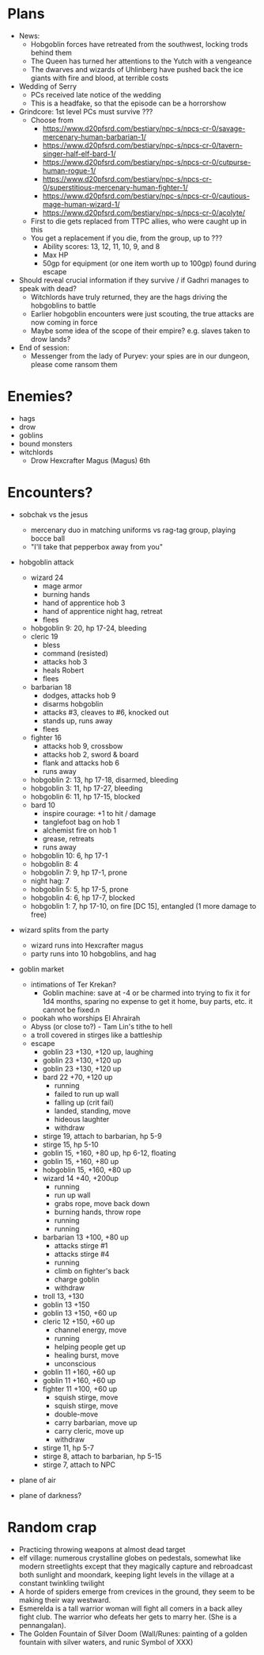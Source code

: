 # Plans
- News:
  - Hobgoblin forces have retreated from the southwest, locking trods behind them
  - The Queen has turned her attentions to the Yutch with a vengeance
  - The dwarves and wizards of Uhlinberg have pushed back the ice giants with fire and blood, at terrible costs
- Wedding of Serry
  - PCs received late notice of the wedding
  - This is a headfake, so that the episode can be a horrorshow
- Grindcore: 1st level PCs must survive ???
  - Choose from
    - https://www.d20pfsrd.com/bestiary/npc-s/npcs-cr-0/savage-mercenary-human-barbarian-1/
    - https://www.d20pfsrd.com/bestiary/npc-s/npcs-cr-0/tavern-singer-half-elf-bard-1/
    - https://www.d20pfsrd.com/bestiary/npc-s/npcs-cr-0/cutpurse-human-rogue-1/
    - https://www.d20pfsrd.com/bestiary/npc-s/npcs-cr-0/superstitious-mercenary-human-fighter-1/
    - https://www.d20pfsrd.com/bestiary/npc-s/npcs-cr-0/cautious-mage-human-wizard-1/
    - https://www.d20pfsrd.com/bestiary/npc-s/npcs-cr-0/acolyte/
  - First to die gets replaced from TTPC allies, who were caught up in this
  - You get a replacement if you die, from the group, up to ???
    - Ability scores: 13, 12, 11, 10, 9, and 8
    - Max HP
    - 50gp for equipment (or one item worth up to 100gp) found during escape
- Should reveal crucial information if they survive / if Gadhri manages to speak with dead?
  - Witchlords have truly returned, they are the hags driving the hobgoblins to battle
  - Earlier hobgoblin encounters were just scouting, the true attacks are now coming in force
  - Maybe some idea of the scope of their empire? e.g. slaves taken to drow lands?
- End of session:
  - Messenger from the lady of Puryev: your spies are in our dungeon, please come ransom them


# Enemies?
- hags
- drow
- goblins
- bound monsters
- witchlords
  - Drow Hexcrafter Magus (Magus) 6th

# Encounters?
- sobchak vs the jesus
  - mercenary duo in matching uniforms vs rag-tag group, playing bocce ball
  - "I'll take that pepperbox away from you"
- hobgoblin attack
  - wizard 24
    - mage armor
    - burning hands
    - hand of apprentice hob 3
    - hand of apprentice night hag, retreat
    - flees
  - hobgoblin 9: 20, hp 17-24, bleeding
  - cleric 19
    - bless
    - command (resisted)
    - attacks hob 3
    - heals Robert
    - flees
  - barbarian 18
    - dodges, attacks hob 9
    - disarms hobgoblin
    - attacks #3, cleaves to #6, knocked out
    - stands up, runs away
    - flees
  - fighter 16
    - attacks hob 9, crossbow
    - attacks hob 2, sword & board
    - flank and attacks hob 6
    - runs away
  - hobgoblin 2: 13, hp 17-18, disarmed, bleeding
  - hobgoblin 3: 11, hp 17-27, bleeding
  - hobgoblin 6: 11, hp 17-15, blocked
  - bard 10
    - inspire courage: +1 to hit / damage
    - tanglefoot bag on hob 1
    - alchemist fire on hob 1
    - grease, retreats
    - runs away
  - hobgoblin 10: 6, hp 17-1
  - hobgoblin 8: 4
  - hobgoblin 7: 9, hp 17-1, prone
  - night hag: 7
  - hobgoblin 5: 5, hp 17-5, prone
  - hobgoblin 4: 6, hp 17-7, blocked
  - hobgoblin 1: 7, hp 17-10, on fire [DC 15], entangled (1 more damage to free)
- wizard splits from the party
  - wizard runs into Hexcrafter magus
  - party runs into 10 hobgoblins, and hag



- goblin market
  - intimations of Ter Krekan?
    - Goblin machine: save at -4 or be charmed into trying to fix it for 1d4 months, sparing no expense to get it home, buy parts, etc. it cannot be fixed.n    
  - pookah who worships El Ahrairah
  - Abyss (or close to?) - Tam Lin's tithe to hell
  - a troll covered in stirges like a battleship
  - escape
    - goblin 23 +130, +120 up, laughing
    - goblin 23 +130, +120 up
    - goblin 23 +130, +120 up
    - bard 22 +70, +120 up
      - running
      - failed to run up wall
      - falling up (crit fail)
      - landed, standing, move
      - hideous laughter
      - withdraw
    - stirge 19, attach to barbarian, hp 5-9
    - stirge 15, hp 5-10
    - goblin 15, +160, +80 up, hp 6-12, floating
    - goblin 15, +160, +80 up
    - hobgoblin 15, +160, +80 up
    - wizard 14 +40, +200up
      - running
      - run up wall
      - grabs rope, move back down
      - burning hands, throw rope
      - running
      - running
    - barbarian 13 +100, +80 up
      - attacks stirge #1
      - attacks stirge #4
      - running
      - climb on fighter's back
      - charge goblin
      - withdraw
    - troll 13, +130
    - goblin 13 +150
    - goblin 13 +150, +60 up
    - cleric 12 +150, +60 up
      - channel energy, move
      - running
      - helping people get up
      - healing burst, move
      - unconscious
    - goblin 11 +160, +60 up
    - goblin 11 +160, +60 up
    - fighter 11 +100, +60 up
      - squish stirge, move
      - squish stirge, move
      - double-move
      - carry barbarian, move up
      - carry cleric, move up
      - withdraw
    - stirge 11, hp 5-7
    - stirge 8, attach to barbarian, hp 5-15
    - stirge 7, attach to NPC


- plane of air
- plane of darkness?

# Random crap
- Practicing throwing weapons at almost dead target
- elf village: numerous crystalline globes on pedestals, somewhat like modern streetlights except that they magically capture and rebroadcast both sunlight and moondark, keeping light levels in the village at a constant twinkling twilight
- A horde of spiders emerge from crevices in the ground, they seem to be making their way westward.
- Esmerelda is a tall warrior woman will fight all comers in a back alley fight club. The warrior who defeats her gets to marry her. (She is a pennangalan).
- The Golden Fountain of Silver Doom (Wall/Runes: painting of a golden fountain with silver waters, and runic Symbol of XXX)
